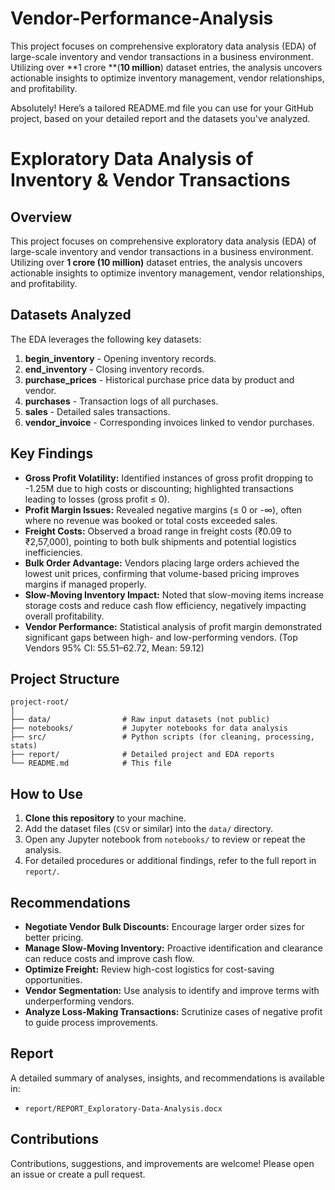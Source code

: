 # Vendor-Performance-Analysis
This project focuses on comprehensive exploratory data analysis (EDA) of large-scale inventory and vendor transactions in a business environment. Utilizing over 
**1 crore **(**10 million**) dataset entries, the analysis uncovers actionable insights to optimize inventory management, vendor relationships, and profitability.

Absolutely! Here’s a tailored README.md file you can use for your GitHub project, based on your detailed report and the datasets you've analyzed.

# Exploratory Data Analysis of Inventory & Vendor Transactions

## Overview

This project focuses on comprehensive exploratory data analysis (EDA) of large-scale inventory and vendor transactions in a business environment. Utilizing over **1 crore (10 million)** dataset entries, the analysis uncovers actionable insights to optimize inventory management, vendor relationships, and profitability.

## Datasets Analyzed

The EDA leverages the following key datasets:

1. **begin_inventory** - Opening inventory records.
2. **end_inventory** - Closing inventory records.
3. **purchase_prices** - Historical purchase price data by product and vendor.
4. **purchases** - Transaction logs of all purchases.
5. **sales** - Detailed sales transactions.
6. **vendor_invoice** - Corresponding invoices linked to vendor purchases.

## Key Findings

- **Gross Profit Volatility:** Identified instances of gross profit dropping to -1.25M due to high costs or discounting; highlighted transactions leading to losses (gross profit ≤ 0).
- **Profit Margin Issues:** Revealed negative margins (≤ 0 or -∞), often where no revenue was booked or total costs exceeded sales.
- **Freight Costs:** Observed a broad range in freight costs (₹0.09 to ₹2,57,000), pointing to both bulk shipments and potential logistics inefficiencies.
- **Bulk Order Advantage:** Vendors placing large orders achieved the lowest unit prices, confirming that volume-based pricing improves margins if managed properly.
- **Slow-Moving Inventory Impact:** Noted that slow-moving items increase storage costs and reduce cash flow efficiency, negatively impacting overall profitability.
- **Vendor Performance:** Statistical analysis of profit margin demonstrated significant gaps between high- and low-performing vendors. (Top Vendors 95% CI: 55.51–62.72, Mean: 59.12)

## Project Structure

```
project-root/
│
├── data/                # Raw input datasets (not public)
├── notebooks/           # Jupyter notebooks for data analysis
├── src/                 # Python scripts (for cleaning, processing, stats)
├── report/              # Detailed project and EDA reports
└── README.md            # This file
```

## How to Use

1. **Clone this repository** to your machine.
2. Add the dataset files (`CSV` or similar) into the `data/` directory.
3. Open any Jupyter notebook from `notebooks/` to review or repeat the analysis.
4. For detailed procedures or additional findings, refer to the full report in `report/`.

## Recommendations

- **Negotiate Vendor Bulk Discounts:** Encourage larger order sizes for better pricing.
- **Manage Slow-Moving Inventory:** Proactive identification and clearance can reduce costs and improve cash flow.
- **Optimize Freight:** Review high-cost logistics for cost-saving opportunities.
- **Vendor Segmentation:** Use analysis to identify and improve terms with underperforming vendors.
- **Analyze Loss-Making Transactions:** Scrutinize cases of negative profit to guide process improvements.

## Report

A detailed summary of analyses, insights, and recommendations is available in:

- `report/REPORT_Exploratory-Data-Analysis.docx`

## Contributions

Contributions, suggestions, and improvements are welcome! Please open an issue or create a pull request.

